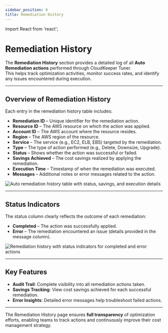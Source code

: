 ```yaml
---
sidebar_position: 6
title: Remediation History
---
```


import React from 'react';

# Remediation History

The **Remediation History** section provides a detailed log of all **Auto Remediation actions** performed through CloudKeeper Tuner.  
This helps track optimization activities, monitor success rates, and identify any issues encountered during execution.

---

## Overview of Remediation History

Each entry in the remediation history table includes:

- **Remediation ID** – Unique identifier for the remediation action.
- **Resource ID** – The AWS resource on which the action was applied.
- **Account ID** – The AWS account where the resource resides.
- **Region** – The AWS region of the resource.
- **Service** – The service (e.g., EC2, ELB, EBS) targeted by the remediation.
- **Type** – The type of action performed (e.g., Delete, Downsize, Upgrade).
- **Status** – Shows whether the action was successful or failed.
- **Savings Achieved** – The cost savings realized by applying the remediation.
- **Execution Time** – Timestamp of when the remediation was executed.
- **Messages** – Additional notes or error messages related to the action.

<div style={{ textAlign: 'center' }}>
  <img src="/img/tunerrecommend/remediation-history-table.png" alt="Auto remediation history table with status, savings, and execution details" />
</div>

---

## Status Indicators

The status column clearly reflects the outcome of each remediation:

- **Completed** – The action was successfully applied.
- **Error** – The remediation encountered an issue (details provided in the message column).

<div style={{ textAlign: 'center' }}>
  <img src="/img/tunerrecommend/remediation-status.png" alt="Remediation history with status indicators for completed and error actions" />
</div>

---

## Key Features

- **Audit Trail**: Complete visibility into all remediation actions taken.
- **Savings Tracking**: View cost savings achieved for each successful remediation.
- **Error Insights**: Detailed error messages help troubleshoot failed actions.

---

The Remediation History page ensures **full transparency** of optimization efforts, enabling teams to track actions and continuously improve their cost management strategy.
